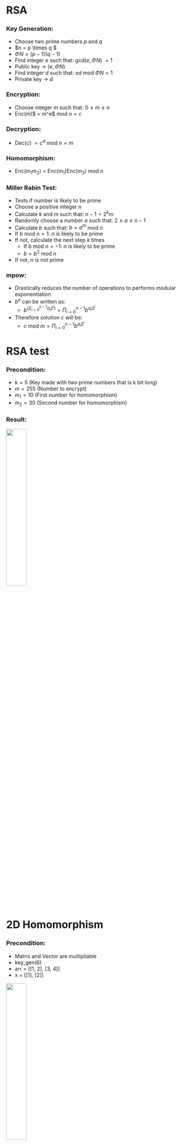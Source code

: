 # RSA
### Key Generation:
- Choose two prime numbers $p$ and $q$
- $n = p \times q $
- $\Phi N = (p-1)(q-1)$
- Find integer $e$ such that: gcd($e, \Phi N$) $= 1$ 
- Public key &rarr; $(e, \Phi N)$
- Find integer $d$ such that:  $ed$ mod $\Phi N = 1$
- Private key &rarr; $d$
### Encryption:
- Choose integer $m$ such that: $0 \leq m \leq n$
- Enc($m$)$ = m^e$ mod $n = c$
### Decryption:
- Dec($c$) $= c^d$ mod $n = m$
### Homomorphism:
- Enc($m_1m_2$) = Enc($m_1$)Enc($m_2$) mod $n$
### Miller Rabin Test:
 - Tests if number is likely to be prime
 - Choose a positive integer $n$
 - Calculate $k$ and $m$ such that: $n - 1 = 2^k m$
 - Randomly choose a number $a$ such that: $2 \leq a \leq n-1$
 - Calculate $b$ such that: $b = a^m$ mod $n$
 - If $b$ mod $n = 1$: $n$ is likely to be prime
 - If not, calculate the next step $k$ times
   - If $b$ mod $n = -1$: $n$ is likely to be prime
   - $b = b^2$ mod $n$
- If not, $n$ is not prime
### mpow:
- Drastically reduces the number of operations to performs modular exponentiation
- $b^e$ can be written as: 
  - $b^{(\Sigma ^{n-1}_{i = 0}a_i2^i)}  = \Pi _{i = 0}^{n-1}b^{a_i2^i}$
- Therefore solution  $c$  will be:  
   - $c$ mod $m = \Pi _{i = 0}^{n-1}b^{a_i2^i}$
 
# RSA test
### Precondition:
 - $k = 5$ (Key made with two prime numbers that is k bit long)
 - $m = 255$ (Number to encrypt)
 - $m_1 = 10$ (First number for homomorphism)
 - $m_2 = 30$ (Second number for homomorphism)
 ### Result:
  <img src="https://user-images.githubusercontent.com/108774371/178429875-74acb5a0-b5a4-43b0-b4c4-01d29d659d00.png"  width="33%" height="33%">

# 2D Homomorphism
 ### Precondition:
  - Matrix and Vector are multipliable
  - key_gen(6)
  - arr = [[1, 2], [3, 4]]
  - x = [[1], [2]]<br>
  <img src="https://user-images.githubusercontent.com/108774371/178662423-f57ec143-f7d0-4cd7-8e78-619095b5dcfc.png"  width="33%" height="33%">



 # Image with filter 1
 ### Step 1:
  - Encrypt image
  <img src="https://user-images.githubusercontent.com/108774371/178175104-514b0736-53dc-4fc3-acb3-6190b5a2e0f7.png"  width="25%" height="25%">
  &darr; 
  <img src="https://user-images.githubusercontent.com/108774371/178427009-137b6873-fa7e-4c6f-bcd7-b1b4ebda0b61.png"  width="25%" height="25%">

   - Encrypted image will not always look the same because key is generated randomly.
   - Encrypted image might look the same as the original image after encryption because 0(black) will not change and if 255(white) exceeds 255, it will stay white.

 ### Step 2:
  - Apply encrypted filter to encrypted image
  - Filter type: Moving average filter
  - Effect of filter: Makes the image blur
 ### Step 3:
  - Decrypt image
  
  <img src="https://user-images.githubusercontent.com/108774371/178176715-2287fb53-c972-4c3a-99f2-11e2547428da.png"  width="25%" height="25%">
 
 - Image without encryption
  <img src="https://user-images.githubusercontent.com/108774371/178422773-cc27e953-b43a-471b-8bd0-4a31a85dfcf5.png"  width="25%" height="25%">

  # Image with filter 2
 ### Step 1:
  - Encrypt color image
   <img src="https://user-images.githubusercontent.com/108774371/178176807-5ff6288a-ca9c-427a-8195-500b7abb2ff9.png"  width="33%" height="33%">
  &darr;
   <img src="https://user-images.githubusercontent.com/108774371/178176892-96758bcb-26a2-4c8d-9966-54e7427e0225.png"  width="33%" height="33%">

   - Image is mostly white because most RBG values exceed 255. 

 ### Step 2:
  - Apply encrypted filter to encrypted image
  - Filter type: Moving average filter
  - Effect of filter: Makes the image blur
 ### Step 3:
  - Decrypt image
  <img src="https://user-images.githubusercontent.com/108774371/178176965-7803db76-d291-4dc3-ba14-8cf1cad9bc80.png"  width="33%" height="33%">

  - Image without encryption

   <img src="https://user-images.githubusercontent.com/108774371/178423137-1b513749-a273-45fe-8ad4-7ce64426364f.png"  width="33%" height="33%">

 # Image with filter 3
 ### Step 1:
  - Encrypt image
   <img src="https://user-images.githubusercontent.com/108774371/178177141-58d2ed56-e44a-450c-aa8a-70b387b8d535.png"  width="25%" height="25%">
  &darr;
   <img src="https://user-images.githubusercontent.com/108774371/178177194-3e4a8303-8ebe-4cb3-9987-03bae90c4386.png"  width="25%" height="25%">
   - Encrypted image looks the same as the original image because 0(black) does not change after encryption and 255(white) is exceeding 255 which keeps it white.
  
 ### Step 2:
  - Apply encrypted filter to encrypted image
  - Filter type: Laplacian filter
  - Effect of filter: Makes edge standout and others black
 ### Step 3:
  - Decrypt image
   <img src="https://user-images.githubusercontent.com/108774371/178177254-8cf9d108-aada-426a-bd7b-d3a4ac14f8e8.png"  width="25%" height="25%">
  
 - Image without encryption
 <img src="https://user-images.githubusercontent.com/108774371/178423326-f5a003da-c648-419a-b9d8-7ae7ef30f992.png"  width="25%" height="25%">

 # Simulation environment
### Software
- macOS Big Sur Version 11.6.7
 - Python 3.10.5
 - Visual Studio Code Version 1.68.1
 ### Hardware
  - Macbook Air (Retina, 2020)
  - Processor 1.1 Ghz Quad-Core Intel Core i5
  - Memory 8 GB 3733 MHz 


